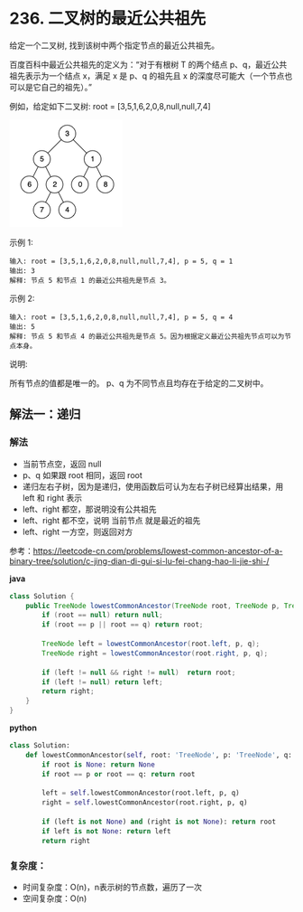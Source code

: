 # 236. 二叉树的最近公共祖先

给定一个二叉树, 找到该树中两个指定节点的最近公共祖先。

百度百科中最近公共祖先的定义为：“对于有根树 T 的两个结点 p、q，最近公共祖先表示为一个结点 x，满足 x 是 p、q 的祖先且 x 的深度尽可能大（一个节点也可以是它自己的祖先）。”

例如，给定如下二叉树:  root = [3,5,1,6,2,0,8,null,null,7,4]

![](img/236_1.png) 

示例 1:
```
输入: root = [3,5,1,6,2,0,8,null,null,7,4], p = 5, q = 1
输出: 3
解释: 节点 5 和节点 1 的最近公共祖先是节点 3。
```

示例 2:
```
输入: root = [3,5,1,6,2,0,8,null,null,7,4], p = 5, q = 4
输出: 5
解释: 节点 5 和节点 4 的最近公共祖先是节点 5。因为根据定义最近公共祖先节点可以为节点本身。
``` 

说明:

所有节点的值都是唯一的。
p、q 为不同节点且均存在于给定的二叉树中。

## 解法一：递归

### 解法

- 当前节点空，返回 null
- p、q 如果跟 root 相同，返回 root
- 递归左右子树，因为是递归，使用函数后可认为左右子树已经算出结果，用 left 和 right 表示
- left、right 都空，那说明没有公共祖先
- left、right 都不空，说明 当前节点 就是最近的祖先
- left、right 一方空，则返回对方

参考：https://leetcode-cn.com/problems/lowest-common-ancestor-of-a-binary-tree/solution/c-jing-dian-di-gui-si-lu-fei-chang-hao-li-jie-shi-/

**java**
``` java
class Solution {
    public TreeNode lowestCommonAncestor(TreeNode root, TreeNode p, TreeNode q) {
        if (root == null) return null;
        if (root == p || root == q) return root;

        TreeNode left = lowestCommonAncestor(root.left, p, q);
        TreeNode right = lowestCommonAncestor(root.right, p, q);

        if (left != null && right != null)  return root;
        if (left != null) return left;
        return right;
    }
}
```

**python**
```python
class Solution:
    def lowestCommonAncestor(self, root: 'TreeNode', p: 'TreeNode', q: 'TreeNode') -> 'TreeNode':
        if root is None: return None
        if root == p or root == q: return root

        left = self.lowestCommonAncestor(root.left, p, q)
        right = self.lowestCommonAncestor(root.right, p, q)

        if (left is not None) and (right is not None): return root
        if left is not None: return left
        return right
```


### 复杂度：
- 时间复杂度：O(n)，n表示树的节点数，遍历了一次
- 空间复杂度：O(n)